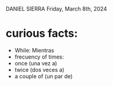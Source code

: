 DANIEL SIERRA
Friday, March 8th, 2024

# curious facts:
- While: Mientras
- frecuency of times:
- once (una vez a)
- twice (dos veces a)
- a couple of (un par de)